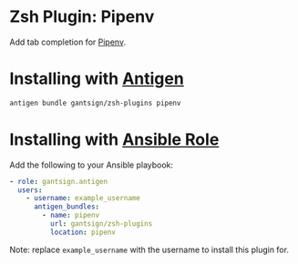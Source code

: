 # Zsh Plugin: Pipenv

Add tab completion for
[Pipenv](https://github.com/pypa/pipenv).

# Installing with [Antigen](https://github.com/zsh-users/antigen)

```bash
antigen bundle gantsign/zsh-plugins pipenv
```

# Installing with [Ansible Role](https://galaxy.ansible.com/gantsign/antigen)

Add the following to your Ansible playbook:

```yaml
- role: gantsign.antigen
  users:
    - username: example_username
      antigen_bundles:
        - name: pipenv
          url: gantsign/zsh-plugins
          location: pipenv
```

Note: replace `example_username` with the username to install this plugin for.
